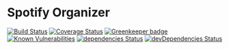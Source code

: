 # Spotify Organizer #

[![Build Status](https://travis-ci.org/hyldmo/spotify-organizer.svg?branch=master)](https://travis-ci.org/hyldmo/spotify-organizer)
[![Coverage Status](https://coveralls.io/repos/github/hyldmo/spotify-organizer/badge.svg?branch=master)](https://coveralls.io/github/hyldmo/spotify-organizer?branch=master)
[![Greenkeeper badge](https://badges.greenkeeper.io/hyldmo/spotify-organizer.svg)](https://greenkeeper.io/)
[![Known Vulnerabilities](https://snyk.io/test/github/eivhyl/spotify-organizer/badge.svg?targetFile=package.json)](https://snyk.io/test/github/eivhyl/spotify-organizer?targetFile=package.json)
[![dependencies Status](https://david-dm.org/eivhyl/spotify-organizer/status.svg)](https://david-dm.org/eivhyl/spotify-organizer)
[![devDependencies Status](https://david-dm.org/eivhyl/spotify-organizer/dev-status.svg)](https://david-dm.org/eivhyl/spotify-organizer?type=dev)
